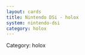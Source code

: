 ```yaml
---
layout: cards
title: Nintendo DSi - holox
system: nintendo-dsi
category: holox
---
```

<div class="alert alert-secondary mb-4"><span class="i18n innerHTML-category">Category: </span><span class="i18n innerHTML-cat-holox">holox</span></div>
